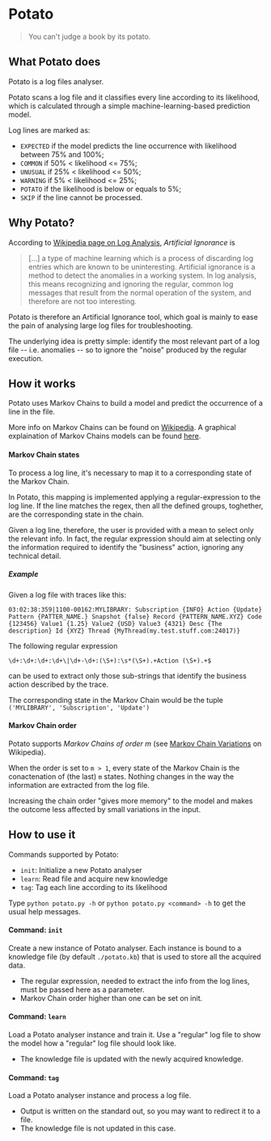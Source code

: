 # Potato
> You can't judge a book by its potato.

## What Potato does
Potato is a log files analyser.

Potato scans a log file and it classifies every line according to its likelihood, which is calculated through a simple
machine-learning-based prediction model.

Log lines are marked as:
- ```EXPECTED``` if the model predicts the line occurrence with likelihood between 75% and 100%;
- ```COMMON``` if 50% < likelihood <= 75%;
- ```UNUSUAL``` if 25% < likelihood <= 50%;
- ```WARNING``` if 5% < likelihood <= 25%;
- ```POTATO``` if the likelihood is below or equals to 5%;
- ```SKIP``` if the line cannot be processed.


## Why Potato?
According to [Wikipedia page on Log Analysis](https://en.wikipedia.org/wiki/Log_analysis), *Artificial Ignorance* is

> [...] a type of machine learning which is a process of discarding log entries which are known to be
> uninteresting. Artificial ignorance is a method to detect the anomalies in a working system.
> In log analysis, this means recognizing and ignoring the regular, common log messages that result from the normal
> operation of the system, and therefore are not too interesting.

Potato is therefore an Artificial Ignorance tool, which goal is mainly to ease the pain of analysing large log files for
troubleshooting.

The underlying idea is pretty simple: identify the most relevant part of a log file -- i.e. anomalies -- so to ignore
the "noise" produced by the regular execution.

## How it works
Potato uses Markov Chains to build a model and predict the occurrence of a line in the file.

More info on Markov Chains can be found on [Wikipedia](https://en.wikipedia.org/wiki/Markov_chain).
A graphical explaination of Markov Chains models can be found [here](http://setosa.io/blog/2014/07/26/markov-chains/).

#### Markov Chain states
To process a log line, it's necessary to map it to a corresponding state of the Markov Chain.

In Potato, this mapping is implemented applying a regular-expression to the log line. If the line matches the regex, then
all the defined groups, toghether, are the corresponding state in the chain.

Given a log line, therefore, the user is provided with a mean to select only the relevant info. In fact, the regular
expression should aim at selecting only the information required to identify the "business" action, ignoring any
technical detail.

##### Example
Given a log file with traces like this:
```
03:02:38:359|1100-00162:MYLIBRARY: Subscription {INFO} Action {Update} Pattern {PATTER_NAME.} Snapshot {false} Record {PATTERN_NAME.XYZ} Code {123456} Value1 {1.25} Value2 {USD} Value3 {4321} Desc {The description} Id {XYZ} Thread {MyThread(my.test.stuff.com:24017)}
```
The following regular expression
```
\d+:\d+:\d+:\d+\|\d+-\d+:(\S+):\s*(\S+).+Action (\S+).+$
```
can be used to extract only those sub-strings that identify the business action described by the trace.

The corresponding state in the Markov Chain would be the tuple ```('MYLIBRARY', 'Subscription', 'Update')```

#### Markov Chain order
Potato supports *Markov Chains of order m* (see [Markov Chain Variations](https://en.wikipedia.org/wiki/Markov_chain#Variations) on Wikipedia).

When the order is set to ```m > 1```, every state of the Markov Chain is the conactenation of (the last) ```m``` states.
Nothing changes in the way the information are extracted from the log file.

Increasing the chain order "gives more memory" to the model and makes the outcome less affected by small variations in
the input.


## How to use it
Commands supported by Potato:
- ```init```: Initialize a new Potato analyser
- ```learn```: Read file and acquire new knowledge
- ```tag```: Tag each line according to its likelihood

Type ```python potato.py -h``` or ```python potato.py <command> -h```  to get the usual help messages.

#### Command: ```init```
Create a new instance of Potato analyser. Each instance is bound to a knowledge file (by default ```./potato.kb```)
that is used to store all the acquired data.
* The regular expression, needed to extract the info from the log lines, must be passed here as a parameter.
* Markov Chain order higher than one can be set on init.

#### Command: ```learn```
Load a Potato analyser instance and train it.
Use a "regular" log file to show the model how a "regular" log file should look like.
* The knowledge file is updated with the newly acquired knowledge.

#### Command: ```tag```
Load a Potato analyser instance and process a log file.
* Output is written on the standard out, so you may want to redirect it to a file.
* The knowledge file is not updated in this case.

